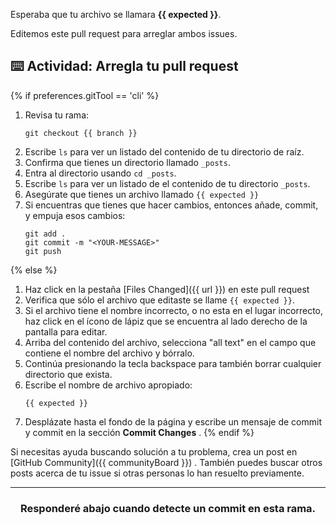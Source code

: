 Esperaba que tu archivo se llamara **{{ expected }}**.

Editemos este pull request para arreglar ambos issues.

## :keyboard: Actividad: Arregla tu pull request

{% if preferences.gitTool == 'cli' %}
1. Revisa tu rama:
    ```shell
    git checkout {{ branch }}
    ```
1. Escribe `ls` para ver un listado del contenido de tu directorio de raíz.
1. Confirma que tienes un directorio llamado `_posts`.
1. Entra al directorio usando `cd _posts`.
1. Escribe `ls` para ver un listado de el contenido de tu directorio `_posts`.
1. Asegúrate que tienes un archivo llamado `{{ expected }}`
1. Si encuentras que tienes que hacer cambios, entonces añade, commit, y empuja esos cambios:
    ```shell
    git add .
    git commit -m "<YOUR-MESSAGE>"
    git push
    ```
{% else %}
1. Haz click en la pestaña [Files Changed]({{ url }}) en este pull request
1. Verifica que sólo el archivo que editaste se llame `{{ expected }}`.
1. Si el archivo tiene el nombre incorrecto, o no esta en el lugar incorrecto, haz click en el ícono de lápiz que se encuentra al lado derecho de la pantalla para editar.
1. Arriba del contenido del archivo, selecciona "all text" en el campo que contiene el nombre del archivo y bórralo.
1. Continúa presionando la tecla backspace para también borrar cualquier directorio que exista.
1. Escribe el nombre de archivo apropiado:
    ```shell
    {{ expected }}
    ```
1. Desplázate hasta el fondo de la página y escribe un mensaje de commit y commit en la sección **Commit Changes** .
{% endif %}

Si necesitas ayuda buscando solución a tu problema, crea un post en [GitHub Community]({{ communityBoard }}) . También puedes buscar otros posts acerca de tu issue si otras personas lo han resuelto previamente.

<hr>
<h3 align="center">Responderé abajo cuando detecte un commit en esta rama.</h3>
